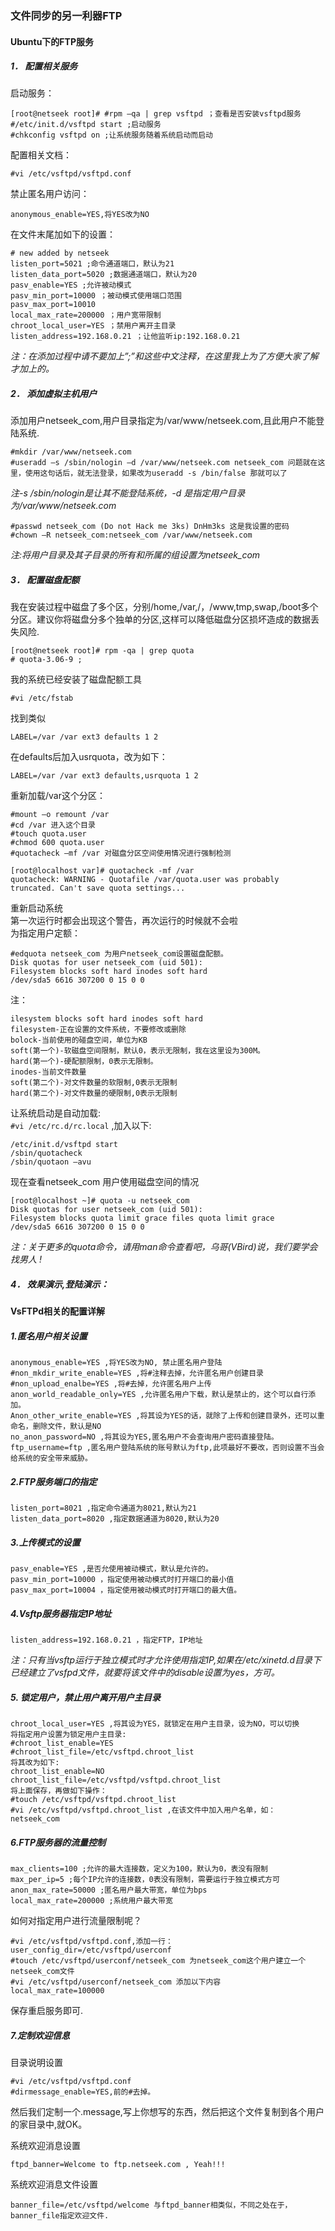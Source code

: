 ﻿### 文件同步的另一利器FTP
#### Ubuntu下的FTP服务
##### 1． 配置相关服务
启动服务：
```
[root@netseek root]# #rpm –qa | grep vsftpd ；查看是否安装vsftpd服务
#/etc/init.d/vsftpd start ;启动服务
#chkconfig vsftpd on ;让系统服务随着系统启动而启动
```
配置相关文档：
```
#vi /etc/vsftpd/vsftpd.conf
```
禁止匿名用户访问：
```
anonymous_enable=YES,将YES改为NO
```
在文件末尾加如下的设置：
```
# new added by netseek
listen_port=5021 ;命令通道端口，默认为21
listen_data_port=5020 ;数据通道端口，默认为20
pasv_enable=YES ;允许被动模式
pasv_min_port=10000 ；被动模式使用端口范围
pasv_max_port=10010
local_max_rate=200000 ；用户宽带限制
chroot_local_user=YES ；禁用户离开主目录
listen_address=192.168.0.21 ；让他监听ip:192.168.0.21
```
_注：在添加过程中请不要加上”;”和这些中文注释，在这里我上为了方便大家了解才加上的。_
##### 2． 添加虚拟主机用户
添加用户netseek_com,用户目录指定为/var/www/netseek.com,且此用户不能登陆系统.
```
#mkdir /var/www/netseek.com
#useradd –s /sbin/nologin –d /var/www/netseek.com netseek_com 问题就在这里，使用这句话后，就无法登录，如果改为useradd -s /bin/false 那就可以了
```
_注-s /sbin/nologin是让其不能登陆系统，-d 是指定用户目录为/var/www/netseek.com_
```
#passwd netseek_com (Do not Hack me 3ks) DnHm3ks 这是我设置的密码
#chown –R netseek_com:netseek_com /var/www/netseek.com
```
_注:将用户目录及其子目录的所有和所属的组设置为netseek_com_
##### 3． 配置磁盘配额
我在安装过程中磁盘了多个区，分别/home,/var,/，/www,tmp,swap,/boot多个分区。建议你将磁盘分多个独单的分区,这样可以降低磁盘分区损坏造成的数据丢失风险.
```
[root@netseek root]# rpm -qa | grep quota
# quota-3.06-9 ;
```
我的系统已经安装了磁盘配额工具
```
#vi /etc/fstab
```
找到类似
```
LABEL=/var /var ext3 defaults 1 2
```
在defaults后加入usrquota，改为如下：
```
LABEL=/var /var ext3 defaults,usrquota 1 2
```
重新加载/var这个分区：
```
#mount –o remount /var
#cd /var 进入这个目录
#touch quota.user
#chmod 600 quota.user
#quotacheck –mf /var 对磁盘分区空间使用情况进行强制检测
```
```
[root@localhost var]# quotacheck -mf /var
quotacheck: WARNING - Quotafile /var/quota.user was probably truncated. Can't save quota settings...
```
重新启动系统<br/>
第一次运行时都会出现这个警告，再次运行的时候就不会啦<br/>
为指定用户定额：<br/>
```
#edquota netseek_com 为用户netseek_com设置磁盘配额。
Disk quotas for user netseek_com (uid 501):
Filesystem blocks soft hard inodes soft hard
/dev/sda5 6616 307200 0 15 0 0
```
注：
```
ilesystem blocks soft hard inodes soft hard
filesystem-正在设置的文件系统，不要修改或删除
bolock-当前使用的碰盘空间，单位为KB
soft(第一个)-软磁盘空间限制，默认0，表示无限制，我在这里设为300M。
hard(第一个)-硬配额限制，0表示无限制。
inodes-当前文件数量
soft(第二个)-对文件数量的软限制,0表示无限制
hard(第二个)-对文件数量的硬限制,0表示无限制
```

让系统启动是自动加载:<br/>
`#vi /etc/rc.d/rc.local` ,加入以下:
```
/etc/init.d/vsftpd start
/sbin/quotacheck
/sbin/quotaon –avu
```
现在查看netseek_com 用户使用磁盘空间的情况
```
[root@localhost ~]# quota -u netseek_com
Disk quotas for user netseek_com (uid 501):
Filesystem blocks quota limit grace files quota limit grace
/dev/sda5 6616 307200 0 15 0 0
```
_注：关于更多的quota命令，请用man命令查看吧，乌哥(VBird)说，我们要学会找男人 !_

##### 4． 效果演示,登陆演示：

#### VsFTPd相关的配置详解
##### 1.匿名用户相关设置
```
anonymous_enable=YES ,将YES改为NO, 禁止匿名用户登陆
#non_mkdir_write_enable=YES ,将#注释去掉，允许匿名用户创建目录
#non_upload_enalbe=YES ,将#去掉，允许匿名用户上传
anon_world_readable_only=YES ,允许匿名用户下载，默认是禁止的，这个可以自行添加。
Anon_other_write_enable=YES ,将其设为YES的话，就除了上传和创建目录外，还可以重命名，删除文件，默认是NO
no_anon_password=NO ,将其设为YES,匿名用户不会查询用户密码直接登陆。
ftp_username=ftp ,匿名用户登陆系统的账号默认为ftp,此项最好不要改，否则设置不当会给系统的安全带来威胁。
```
##### 2.FTP服务端口的指定
```
listen_port=8021 ,指定命令通道为8021,默认为21
listen_data_port=8020 ,指定数据通道为8020,默认为20
```
##### 3.上传模式的设置
```
pasv_enable=YES ,是否允使用被动模式，默认是允许的。
pasv_min_port=10000 ，指定使用被动模式时打开端口的最小值
pasv_max_port=10004 ，指定使用被动模式时打开端口的最大值。
```
##### 4.Vsftp服务器指定IP地址
```
listen_address=192.168.0.21 ，指定FTP，IP地址
```
_注：只有当vsftp运行于独立模式时才允许使用指定IP,如果在/etc/xinetd.d目录下已经建立了vsfpd文件，就要将该文件中的disable设置为yes，方可。_
##### 5. 锁定用户，禁止用户离开用户主目录
```
chroot_local_user=YES ,将其设为YES，就锁定在用户主目录，设为NO，可以切换
将指定用户设置为锁定用户主目录:
#chroot_list_enable=YES
#chroot_list_file=/etc/vsftpd.chroot_list
将其改为如下:
chroot_list_enable=NO
chroot_list_file=/etc/vsftpd/vsftpd.chroot_list
将上面保存，再做如下操作：
#touch /etc/vsftpd/vsftpd.chroot_list
#vi /etc/vsftpd/vsftpd.chroot_list ,在该文件中加入用户名单，如：
netseek_com
```
##### 6.FTP服务器的流量控制
```
max_clients=100 ;允许的最大连接数，定义为100，默认为0，表没有限制
max_per_ip=5 ;每个IP允许的连接数，0表没有限制，需要运行于独立模式方可
anon_max_rate=50000 ;匿名用户最大带宽，单位为bps
local_max_rate=200000 ;系统用户最大带宽
```
如何对指定用户进行流量限制呢？
```
#vi /etc/vsftpd/vsftpd.conf,添加一行：
user_config_dir=/etc/vsftpd/userconf
#touch /etc/vsftpd/userconf/netseek_com 为netseek_com这个用户建立一个netseek_com文件
#vi /etc/vsftpd/userconf/netseek_com 添加以下内容
local_max_rate=100000
```
保存重启服务即可.
##### 7.定制欢迎信息
目录说明设置
```
#vi /etc/vsftpd/vsftpd.conf
#dirmessage_enable=YES,前的#去掉。
```
然后我们定制一个.message,写上你想写的东西，然后把这个文件复制到各个用户的家目录中,就OK。<br/>

系统欢迎消息设置<br/>
```
ftpd_banner=Welcome to ftp.netseek.com , Yeah!!!
```
系统欢迎消息文件设置<br/>
```
banner_file=/etc/vsftpd/welcome 与ftpd_banner相类似，不同之处在于，banner_file指定欢迎文件.
```
